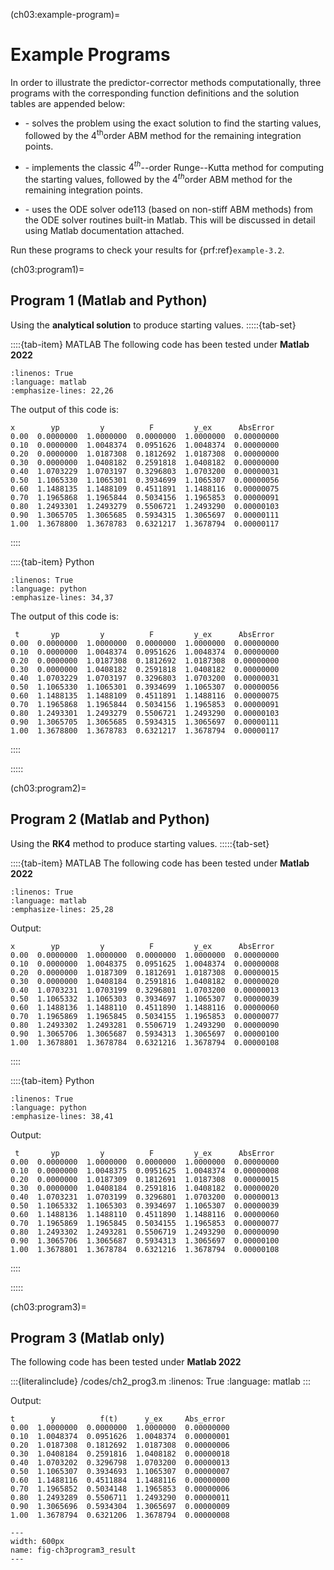 (ch03:example-program)=
# Example Programs

In order to illustrate the predictor-corrector methods computationally,
three programs with the corresponding function definitions and
the solution tables are appended below:

- **[](ch03:program1)**  - solves the problem using the exact solution to find the
starting values, followed by the $4^\text{th}$order ABM method for the
remaining integration points.

- **[](ch03:program2)**  - implements the classic $4^{th}$--order Runge--Kutta
method for computing the starting values, followed by the $4^{th}$order
ABM method for the remaining integration points.

- **[](ch03:program3)**  - uses the ODE solver ode113 (based on non-stiff ABM
methods) from the ODE solver routines built-in Matlab. This will be
discussed in detail using Matlab documentation attached. 

Run these programs to check your results for {prf:ref}`example-3.2`.

(ch03:program1)=
## Program 1 (Matlab and Python)
Using the **analytical solution** to produce starting values.
:::::{tab-set}

::::{tab-item} MATLAB
The following code has been tested under **Matlab 2022**

```{literalinclude} /codes/ch2_prog1.m
:linenos: True
:language: matlab
:emphasize-lines: 22,26
```

The output of this code is:

```none
x        yp         y          F         y_ex      AbsError
0.00  0.0000000  1.0000000  0.0000000  1.0000000  0.00000000
0.10  0.0000000  1.0048374  0.0951626  1.0048374  0.00000000
0.20  0.0000000  1.0187308  0.1812692  1.0187308  0.00000000
0.30  0.0000000  1.0408182  0.2591818  1.0408182  0.00000000
0.40  1.0703229  1.0703197  0.3296803  1.0703200  0.00000031
0.50  1.1065330  1.1065301  0.3934699  1.1065307  0.00000056
0.60  1.1488135  1.1488109  0.4511891  1.1488116  0.00000075
0.70  1.1965868  1.1965844  0.5034156  1.1965853  0.00000091
0.80  1.2493301  1.2493279  0.5506721  1.2493290  0.00000103
0.90  1.3065705  1.3065685  0.5934315  1.3065697  0.00000111
1.00  1.3678800  1.3678783  0.6321217  1.3678794  0.00000117
```
::::

::::{tab-item} Python

```{literalinclude} /codes/ch2_prog1.py
:linenos: True
:language: python
:emphasize-lines: 34,37
```

The output of this code is:

```none
 t       yp         y          F         y_ex      AbsError
0.00  0.0000000  1.0000000  0.0000000  1.0000000  0.00000000
0.10  0.0000000  1.0048374  0.0951626  1.0048374  0.00000000
0.20  0.0000000  1.0187308  0.1812692  1.0187308  0.00000000
0.30  0.0000000  1.0408182  0.2591818  1.0408182  0.00000000
0.40  1.0703229  1.0703197  0.3296803  1.0703200  0.00000031
0.50  1.1065330  1.1065301  0.3934699  1.1065307  0.00000056
0.60  1.1488135  1.1488109  0.4511891  1.1488116  0.00000075
0.70  1.1965868  1.1965844  0.5034156  1.1965853  0.00000091
0.80  1.2493301  1.2493279  0.5506721  1.2493290  0.00000103
0.90  1.3065705  1.3065685  0.5934315  1.3065697  0.00000111
1.00  1.3678800  1.3678783  0.6321217  1.3678794  0.00000117
```
::::

::::: 

(ch03:program2)=
## Program 2 (Matlab and Python)
Using the **RK4** method to produce starting values.
:::::{tab-set}

::::{tab-item} MATLAB
The following code has been tested under **Matlab 2022**

```{literalinclude} /codes/ch2_prog2.m
:linenos: True
:language: matlab
:emphasize-lines: 25,28
```

Output:
```none
x        yp         y          F         y_ex      AbsError
0.00  0.0000000  1.0000000  0.0000000  1.0000000  0.00000000
0.10  0.0000000  1.0048375  0.0951625  1.0048374  0.00000008
0.20  0.0000000  1.0187309  0.1812691  1.0187308  0.00000015
0.30  0.0000000  1.0408184  0.2591816  1.0408182  0.00000020
0.40  1.0703231  1.0703199  0.3296801  1.0703200  0.00000013
0.50  1.1065332  1.1065303  0.3934697  1.1065307  0.00000039
0.60  1.1488136  1.1488110  0.4511890  1.1488116  0.00000060
0.70  1.1965869  1.1965845  0.5034155  1.1965853  0.00000077
0.80  1.2493302  1.2493281  0.5506719  1.2493290  0.00000090
0.90  1.3065706  1.3065687  0.5934313  1.3065697  0.00000100
1.00  1.3678801  1.3678784  0.6321216  1.3678794  0.00000108
```
::::

::::{tab-item} Python
```{literalinclude} /codes/ch2_prog2.py
:linenos: True
:language: python
:emphasize-lines: 38,41
```

Output:
```none
 t       yp         y          F         y_ex      AbsError
0.00  0.0000000  1.0000000  0.0000000  1.0000000  0.00000000
0.10  0.0000000  1.0048375  0.0951625  1.0048374  0.00000008
0.20  0.0000000  1.0187309  0.1812691  1.0187308  0.00000015
0.30  0.0000000  1.0408184  0.2591816  1.0408182  0.00000020
0.40  1.0703231  1.0703199  0.3296801  1.0703200  0.00000013
0.50  1.1065332  1.1065303  0.3934697  1.1065307  0.00000039
0.60  1.1488136  1.1488110  0.4511890  1.1488116  0.00000060
0.70  1.1965869  1.1965845  0.5034155  1.1965853  0.00000077
0.80  1.2493302  1.2493281  0.5506719  1.2493290  0.00000090
0.90  1.3065706  1.3065687  0.5934313  1.3065697  0.00000100
1.00  1.3678801  1.3678784  0.6321216  1.3678794  0.00000108
```
::::

:::::

(ch03:program3)=
## Program 3 (Matlab only)
The following code has been tested under **Matlab 2022**

:::{literalinclude} /codes/ch2_prog3.m
:linenos: True
:language: matlab
:::

Output:
```none
t        y          f(t)      y_ex     Abs_error 
0.00  1.0000000  0.0000000  1.0000000  0.00000000
0.10  1.0048374  0.0951626  1.0048374  0.00000001
0.20  1.0187308  0.1812692  1.0187308  0.00000006
0.30  1.0408184  0.2591816  1.0408182  0.00000018
0.40  1.0703202  0.3296798  1.0703200  0.00000013
0.50  1.1065307  0.3934693  1.1065307  0.00000007
0.60  1.1488116  0.4511884  1.1488116  0.00000000
0.70  1.1965852  0.5034148  1.1965853  0.00000006
0.80  1.2493289  0.5506711  1.2493290  0.00000011
0.90  1.3065696  0.5934304  1.3065697  0.00000009
1.00  1.3678794  0.6321206  1.3678794  0.00000008
```

```{figure} /images/fig-ch3program3_result.svg
---
width: 600px
name: fig-ch3program3_result
---

```